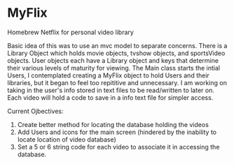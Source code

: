 # MyFlix
Homebrew Netflix for personal video library

Basic idea of this was to use an mvc model to separate concerns. There is a Library Object which holds movie objects, tvshow objects,
and sportsVideo objects. User objects each have a Library object and keys that determine their various levels of maturity for viewing. The 
Main class starts the intial Users, I contemplated creating a MyFlix object to hold Users and their libraries, but it began to feel too 
repititive and unnecessary. I am working on taking in the user's info stored in text files to be read/written to later on. Each video will
hold a code to save in a info text file for simpler access.

Current Ojbectives:
1) Create better method for locating the database holding the videos
2) Add Users and icons for the main screen (hindered by the inability to locate location of video database)
3) Set a 5 or 6 string code for each video to associate it in accessing the database.
